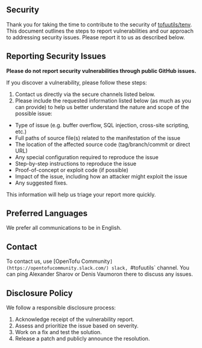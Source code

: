 ## Security

Thank you for taking the time to contribute to the security of [tofuutils/tenv](https://github.com/tofuutils/tenv). This document outlines the steps to report vulnerabilities and our approach to addressing security issues. Please report it to us as described below.

## Reporting Security Issues

**Please do not report security vulnerabilities through public GitHub issues.**

If you discover a vulnerability, please follow these steps:

1. Contact us directly via the secure channels listed below.
2. Please include the requested information listed below (as much as you can provide) to help us better understand the nature and scope of the possible issue:
  * Type of issue (e.g. buffer overflow, SQL injection, cross-site scripting, etc.)
  * Full paths of source file(s) related to the manifestation of the issue
  * The location of the affected source code (tag/branch/commit or direct URL)
  * Any special configuration required to reproduce the issue
  * Step-by-step instructions to reproduce the issue
  * Proof-of-concept or exploit code (if possible)
  * Impact of the issue, including how an attacker might exploit the issue
  * Any suggested fixes.

This information will help us triage your report more quickly.

## Preferred Languages

We prefer all communications to be in English.

## Contact
To contact us, use [OpenTofu Community`](https://opentofucommunity.slack.com/) slack, `#tofuutils` channel. You can ping Alexander Sharov or Denis Vaumoron there to discuss any issues.


## Disclosure Policy

We follow a responsible disclosure process:
1. Acknowledge receipt of the vulnerability report.
2. Assess and prioritize the issue based on severity.
3. Work on a fix and test the solution.
4. Release a patch and publicly announce the resolution.
